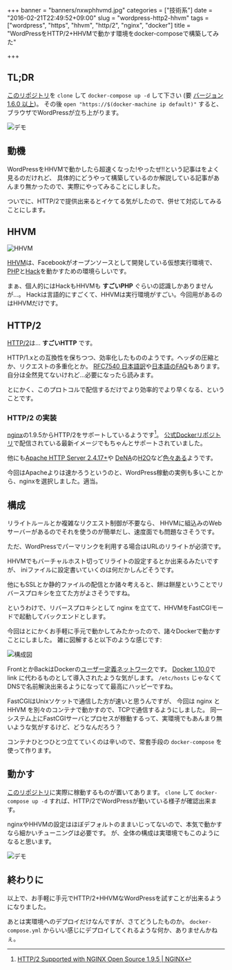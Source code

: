 +++
banner = "banners/nxwphhvmd.jpg"
categories = ["技術系"]
date = "2016-02-21T22:49:52+09:00"
slug = "wordpress-http2-hhvm"
tags = ["wordpress", "https", "hhvm", "http/2", "nginx", "docker"]
title = "WordPressをHTTP/2+HHVMで動かす環境をdocker-composeで構築してみた"

+++

## TL;DR ##

[このリポジトリ](https://github.com/yewton/wordpress-nginx-http2-hhvm)を `clone` して `docker-compose up -d` して下さい
(要 [バージョン 1.6.0 以上](https://github.com/docker/compose/releases/tag/1.6.0))。
その後 `open "https://$(docker-machine ip default)"` すると、ブラウザでWordPressが立ち上がります。

![デモ](/img/2016-02-21_224951/wordpress.png)

## 動機 ##

WordPressをHHVMで動かしたら超速くなった!やったぜ!!という記事はをよく見るのだけれど、
具体的にどうやって構築しているのか解説している記事があんまり無かったので、実際にやってみることにしました。

ついでに、HTTP/2で提供出来るとイケてる気がしたので、併せて対応してみることにします。

## HHVM ##

![HHVM](/img/2016-02-21_224951/hugo.png)

[HHVM](http://hhvm.com/)は、Facebookがオープンソースとして開発している仮想実行環境で、
[PHP](http://php.net/)と[Hack](http://hacklang.org/)を動かすための環境らしいです。

まぁ、個人的にはHackもHHVMも **すごいPHP** ぐらいの認識しかありませんが…。
Hackは言語的にすごくて、HHVMは実行環境がすごい。今回用があるのはHHVMだけです。

## HTTP/2 ##

[HTTP/2](https://http2.github.io/)は… **すごいHTTP** です。

HTTP/1.xとの互換性を保ちつつ、効率化したもののようです。ヘッダの圧縮とか、リクエストの多重化とか。
[RFC7540 日本語訳](http://summerwind.jp/docs/rfc7540/)や[日本語のFAQ](http://http2.info/faq.html#who-made-http2)もあります。
自分は全然見てないけれど…必要になったら読みます。

とにかく、このプロトコルで配信するだけでより効率的でより早くなる、ということです。

### HTTP/2 の実装 ###

[nginx](http://nginx.org/en/)の1.9.5からHTTP/2をサポートしているようです[^1]。
[公式Dockerリポジトリ](https://hub.docker.com/_/nginx/)で配信されている最新イメージでもちゃんとサポートされていました。

他にも[Apache HTTP Server 2.4.17+](http://httpd.apache.org/)や
[DeNA](http://dena.com/intl/)の[H2O](https://h2o.examp1e.net/)など[色々ある](https://github.com/http2/http2-spec/wiki/Implementations)ようです。

今回はApacheよりは速かろうというのと、WordPress稼動の実例も多いことから、nginxを選択しました。適当。

[^1]: [HTTP/2 Supported with NGINX Open Source 1.9.5 | NGINX](https://www.nginx.com/blog/nginx-1-9-5/)

## 構成 ##

リライトルールとか複雑なリクエスト制御が不要なら、
HHVMに組込みのWebサーバーがあるのでそれを使うのが簡単だし、速度面でも問題なさそうです。

ただ、WordPressでパーマリンクを利用する場合はURLのリライトが必須です。

HHVMでもバーチャルホスト切ってリライトの設定するとか出来るみたいですが、
iniファイルに設定書いていくのは何だかしんどそうです。

他にもSSLとか静的ファイルの配信とか諸々考えると、餅は餅屋ということでリバースプロキシを立てた方がよさそうですね。

というわけで、リバースプロキシとして nginx を立てて、HHVMをFastCGIモードで起動してバックエンドとします。

今回はとにかくお手軽に手元で動かしてみたかったので、諸々Dockerで動かすことにしました。
雑に図解すると以下のような感じです:

![構成図](/img/2016-02-21_224951/structure.png)

FrontとかBackはDockerの[ユーザー定義ネットワーク](https://docs.docker.com/engine/userguide/networking/dockernetworks/#user-defined-networks)です。
[Docker 1.10.0](https://github.com/docker/docker/blob/master/CHANGELOG.md#1100-2016-02-04)で link に代わるものとして導入されたような気がします。
`/etc/hosts` じゃなくてDNSで名前解決出来るようになってて最高にハッピーですね。

FastCGIはUnixソケットで通信した方が速いと思うんですが、
今回は nginx と HHVM を別々のコンテナで動かすので、TCPで通信するようにしました。
同一システム上にFastCGIサーバとプロセスが稼動するって、実環境でもあんまり無いような気がするけど、どうなんだろう？

コンテナひとつひとつ立てていくのは辛いので、常套手段の `docker-compose` を使って作ります。

## 動かす ##

[このリポジトリ](https://github.com/yewton/wordpress-nginx-http2-hhvm)に実際に稼動するものが置いてあります。
`clone` して `docker-compose up -d` すれば、HTTP/2でWordPressが動いている様子が確認出来ます。

nginxやHHVMの設定はほぼデフォルトのままいじってないので、本気で動かすなら細かいチューニングは必要です。
が、全体の構成は実環境でもこのようになると思います。

![デモ](/img/2016-02-21_224951/wordpress.png)

## 終わりに ##

以上で、お手軽に手元でHTTP/2+HHVMなWordPressを試すことが出来るようになりました。

あとは実環境へのデプロイだけなんですが、さてどうしたものか。
`docker-compose.yml` からいい感じにデプロイしてくれるような何か、ありませんかねぇ。
